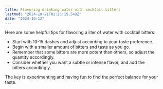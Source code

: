 ```yaml
---
title: Flavoring drinking water with cocktail bitters
lastmod: "2024-10-21T01:25:19.549Z"
date: "2024-10-12"
---
```


Here are some helpful tips for flavoring a liter of water with cocktail bitters:

- Start with 10-15 dashes and adjust according to your taste preference.
- Begin with a smaller amount of bitters and taste as you go.
- Remember that some bitters are more potent than others, so adjust the quantity accordingly.
- Consider whether you want a subtle or intense flavor, and add the bitters accordingly.

The key is experimenting and having fun to find the perfect balance for your taste.
